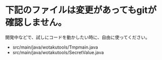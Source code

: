 # 下記のファイルは変更があってもgitが確認しません。

開発中などで、試しにコードを動かしたい時に、自由に使ってください。

* src/main/java/wotakutools/Tmpmain.java
* src/main/java/wotakutools/SecretValue.java
